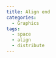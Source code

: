 ```yaml
---
title: Align end
categories:
  - Graphics
tags:
  - space
  - align
  - distribute
---
```

